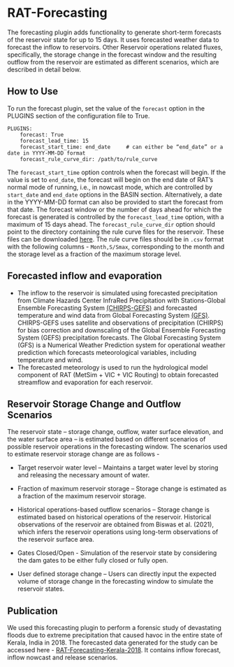 # RAT-Forecasting

The forecasting plugin adds functionality to generate short-term forecasts of the reservoir state for up to 15 days. It uses forecasted weather data to forecast the inflow to reservoirs. Other Reservoir operations related fluxes, specifically, the storage change in the forecast window and the resulting outflow from the reservoir are estimated as different scenarios, which are described in detail below. 

## How to Use
To run the forecast plugin, set the value of the `forecast` option in the PLUGINS section of the configuration file to True.

```
PLUGINS: 
	forecast: True 
	forecast_lead_time: 15
	forecast_start_time: end_date     # can either be “end_date” or a date in YYYY-MM-DD format
	forecast_rule_curve_dir: /path/to/rule_curve
```

The `forecast_start_time` option controls when the forecast will begin. If the value is set to `end_date`, the forecast will begin on the end date of RAT’s normal mode of running, i.e., in nowcast mode, which are controlled by `start_date` and `end_date` options in the BASIN section. Alternatively, a date in the YYYY-MM-DD format can also be provided to start the forecast from that date. The forecast window or the number of days ahead for which the forecast is generated is controlled by the `forecast_lead_time` option, with a maximum of 15 days ahead. The `forecast_rule_curve_dir` option should point to the directory containing the rule curve files for the reservoir. These files can be downloaded [here](https://www.dropbox.com/scl/fi/jtquzasjdv2tz1vtupgq5/rc.zip?rlkey=4svbutjd3aup255pnrlgnxbkl&dl=0). The rule curve files should be in `.csv` format with the following columns - `Month,S/Smax`, corresponding to the month and the storage level as a fraction of the maximum storage level.

## Forecasted inflow and evaporation 
- The inflow to the reservoir is simulated using forecasted precipitation from Climate Hazards Center InfraRed Precipitation with Stations-Global Ensemble Forecasting System [(CHIRPS-GEFS)](https://chc.ucsb.edu/data/chirps-gefs) and forecasted temperature and wind data from Global Forecasting System [(GFS)](https://www.ncei.noaa.gov/products/weather-climate-models/global-forecast). CHIRPS-GEFS uses satellite and observations of precipitation (CHIRPS) for bias correction and downscaling of the Global Ensemble Forecasting System (GEFS) precipitation forecasts. The Global Forecasting System (GFS) is a Numerical Weather Prediction system for operational weather prediction which forecasts meteorological variables, including temperature and wind.
- The forecasted meteorology is used to run the hydrological model component of RAT (MetSim + VIC + VIC Routing) to obtain forecasted streamflow and evaporation for each reservoir.

## Reservoir Storage Change and Outflow Scenarios 
The reservoir state – storage change, outflow, water surface elevation, and the water surface area – is estimated based on different scenarios of possible reservoir operations in the forecasting window. The scenarios used to estimate reservoir storage change are as follows -  

- Target reservoir water level – Maintains a target water level by storing and releasing the necessary amount of water. 

- Fraction of maximum reservoir storage – Storage change is estimated as a fraction of the maximum reservoir storage. 

- Historical operations-based outflow scenarios – Storage change is estimated based on historical operations of the reservoir. Historical observations of the reservoir are obtained from Biswas et al. (2021), which infers the reservoir operations using long-term observations of the reservoir surface area. 

- Gates Closed/Open - Simulation of the reservoir state by considering the dam gates to be either fully closed or fully open. 

- User defined storage change – Users can directly input the expected volume of storage change in the forecasting window to simulate the reservoir states.

## Publication

We used this forecasting plugin to perform a forensic study of devastating floods due to extreme precipitation that caused havoc in the entire state of Kerala, India in 2018. The forecasted data generated for the study can be accessed here - [RAT-Forecasting-Kerala-2018](forecasting-data.zip). It contains inflow forecast, inflow nowcast and release scenarios.